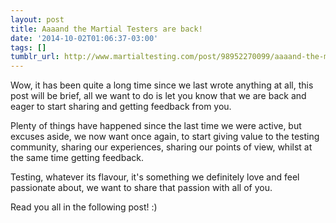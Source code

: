 ```yaml
---
layout: post
title: Aaaand the Martial Testers are back!
date: '2014-10-02T01:06:37-03:00'
tags: []
tumblr_url: http://www.martialtesting.com/post/98952270099/aaaand-the-martial-testers-are-back
---
```

Wow, it has been quite a long time since we last wrote anything at all, this post will be brief, all we want to do is let you know that we are back and eager to start sharing and getting feedback from you.

Plenty of things have happened since the last time we were active, but excuses aside, we now want once again, to start giving value to the testing community, sharing our experiences, sharing our points of view, whilst at the same time getting feedback.

Testing, whatever its flavour, it's something we definitely love and feel passionate about, we want to share that passion with all of you.

Read you all in the following post! :)
